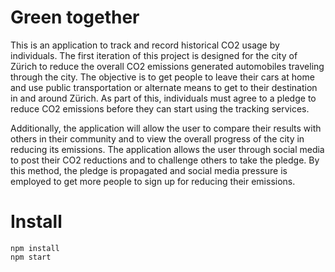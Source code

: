 # Green together

This is an application to track and record historical CO2 usage by individuals. The first iteration of this project is
designed for the city of Zürich to reduce the overall CO2 emissions generated automobiles traveling through the city.
The objective is to get people to leave their cars at home and use public transportation or alternate means to get to
their destination in and around Zürich. As part of this, individuals must agree to a pledge to reduce CO2 emissions before
they can start using the tracking services.

Additionally, the application will allow the user to compare their results with others in their community and to view the
overall progress of the city in reducing its emissions. The application allows the user through social media to post their
CO2 reductions and to challenge others to take the pledge. By this method, the pledge is propagated and social media
pressure is employed to get more people to sign up for reducing their emissions.

# Install

```
npm install
npm start
```
